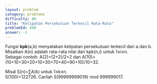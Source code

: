 ```yaml
---
layout: problem
category: problems
difficulty: 80
title: "Kelipatan Persekutuan Terkecil Rata-Rata"
problemId: 448
answer: -1
---
```

 Fungsi **kpk**(a,b) menyatakan kelipatan persekutuan terkecil dari a dan b.  
 Misalkan A(n) adalah rata-rata nilai dari kpk(n,i) untuk 1≤i≤n.  
 Sebagai contoh: A(2)=(2+2)/2=2 dan A(10)=(10+10+30+20+10+30+70+40+90+10)/10=32.

 Misal S(n)=∑A(k) untuk 1≤k≤n.  
 S(100)=122726.  Carilah S(99999999019) mod 999999017.
 
